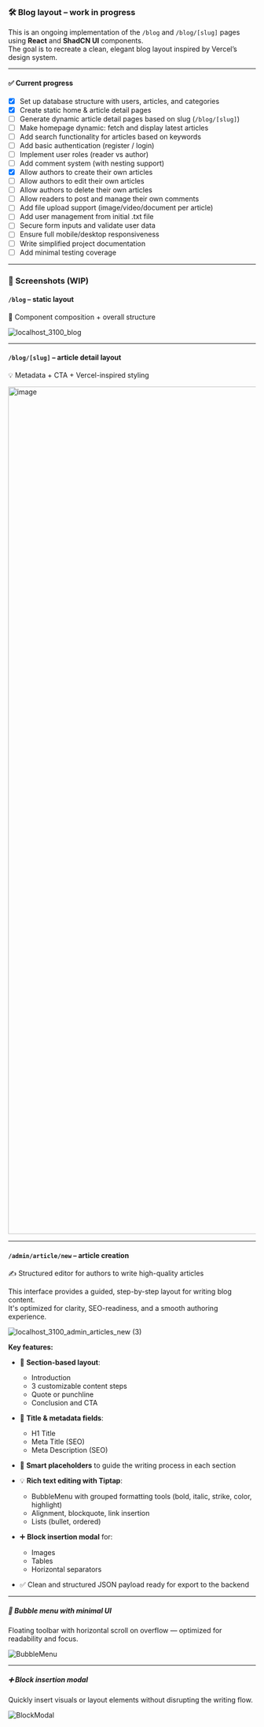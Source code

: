 ### 🛠️ Blog layout – work in progress

This is an ongoing implementation of the `/blog` and `/blog/[slug]` pages using **React** and **ShadCN UI** components.  
The goal is to recreate a clean, elegant blog layout inspired by Vercel’s design system.

---

#### ✅ Current progress

- [x] Set up database structure with users, articles, and categories
- [x] Create static home & article detail pages
- [ ] Generate dynamic article detail pages based on slug (`/blog/[slug]`)
- [ ] Make homepage dynamic: fetch and display latest articles
- [ ] Add search functionality for articles based on keywords
- [ ] Add basic authentication (register / login)
- [ ] Implement user roles (reader vs author)
- [ ] Add comment system (with nesting support)
- [x] Allow authors to create their own articles
- [ ] Allow authors to edit their own articles
- [ ] Allow authors to delete their own articles
- [ ] Allow readers to post and manage their own comments
- [ ] Add file upload support (image/video/document per article)
- [ ] Add user management from initial .txt file
- [ ] Secure form inputs and validate user data
- [ ] Ensure full mobile/desktop responsiveness
- [ ] Write simplified project documentation
- [ ] Add minimal testing coverage

---

### 📸 Screenshots (WIP)

#### `/blog` – static layout  
🧱 Component composition + overall structure

![localhost_3100_blog](https://github.com/user-attachments/assets/9033acdf-79ec-4482-8d60-01a6cfa269a0)

---

#### `/blog/[slug]` – article detail layout  
💡 Metadata + CTA + Vercel-inspired styling

<img width="1720" alt="image" src="https://github.com/user-attachments/assets/03f16f0f-a2bd-4320-9757-61b406f05a74" />

---

#### `/admin/article/new` – article creation  
✍️ Structured editor for authors to write high-quality articles

This interface provides a guided, step-by-step layout for writing blog content.  
It's optimized for clarity, SEO-readiness, and a smooth authoring experience.

![localhost_3100_admin_articles_new (3)](https://github.com/user-attachments/assets/2cf36ab7-778c-4c95-ad28-161aa915462b)

**Key features:**

- 🧱 **Section-based layout**:  
  - Introduction  
  - 3 customizable content steps  
  - Quote or punchline  
  - Conclusion and CTA

- 📝 **Title & metadata fields**:  
  - H1 Title  
  - Meta Title (SEO)  
  - Meta Description (SEO)

- 🧠 **Smart placeholders** to guide the writing process in each section

- 💡 **Rich text editing with Tiptap**:  
  - BubbleMenu with grouped formatting tools (bold, italic, strike, color, highlight)  
  - Alignment, blockquote, link insertion  
  - Lists (bullet, ordered)

- ➕ **Block insertion modal** for:  
  - Images  
  - Tables  
  - Horizontal separators

- ✅ Clean and structured JSON payload ready for export to the backend

---

##### 🎯 Bubble menu with minimal UI  
Floating toolbar with horizontal scroll on overflow — optimized for readability and focus.

![BubbleMenu](https://github.com/user-attachments/assets/aa2741c9-a851-4b82-9eed-3c4246528d17)

---

##### ➕ Block insertion modal  
Quickly insert visuals or layout elements without disrupting the writing flow.

![BlockModal](https://github.com/user-attachments/assets/c5a5fba6-af29-4453-891a-c91798b1b785)





